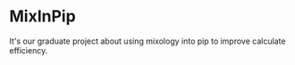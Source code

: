 # MixInPip
It's our graduate project about using mixology into pip to improve calculate efficiency.
